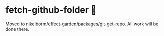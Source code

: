 # fetch-github-folder :lizard:

Moved to [nikelborm/effect-garden/packages/git-get-repo](https://github.com/nikelborm/effect-garden/tree/main/packages/git-get-repo). All work will be done there.
